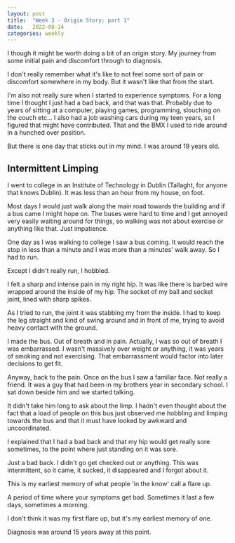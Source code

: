 ```yaml
---
layout: post
title:  "Week 3 - Origin Story; part 1"
date:   2022-08-14
categories: weekly
---
```

I though it might be worth doing a bit of an origin story. My journey from some initial pain and discomfort through to diagnosis.

I don't really remember what it's like to not feel some sort of pain or discomfort somewhere in my body. But it wasn't like that from the start.

I'm also not really sure when I started to experience symptoms. For a long time I thought I just had a bad back, and that was that. Probably due to years of sitting at a computer, playing games, programming, slouching on the couch etc... I also had a job washing cars during my teen years, so I figured that might have contributed. That and the BMX I used to ride around in a hunched over position.

But there is one day that sticks out in my mind. I was around 19 years old.

## Intermittent Limping

I went to college in an Institute of Technology in Dublin (Tallaght, for anyone that knows Dublin). It was less than an hour from my house, on foot.

Most days I would just walk along the main road towards the building and if a bus came I might hope on. The buses were hard to time and I get annoyed very easily waiting around for things, so walking was not about exercise or anything like that. Just impatience.

One day as I was walking to college I saw a bus coming. It would reach the stop in less than a minute and I was more than a minutes' walk away. So I had to run.

Except I didn't really run, I hobbled. 

I felt a sharp and intense pain in my right hip. It was like there is barbed wire wrapped around the inside of my hip. The socket of my ball and socket joint, lined with sharp spikes.

As I tried to run, the joint it was stabbing my from the inside. I had to keep the leg straight and kind of swing around and in front of me, trying to avoid heavy contact with the ground.

I made the bus. Out of breath and in pain. Actually, I was so out of breath I was embarrassed. I wasn't massively over weight or anything, it was years of smoking and not exercising. That embarrassment would factor into later decisions to get fit.

Anyway, back to the pain. Once on the bus I saw a familiar face. Not really a friend. It was a guy that had been in my brothers year in secondary school. I sat down beside him and we started talking.

It didn't take him long to ask about the limp. I hadn't even thought about the fact that a load of people on this bus just observed me hobbling and limping towards the bus and that it must have looked by awkward and uncoordinated. 

I explained that I had a bad back and that my hip would get really sore sometimes, to the point where just standing on it was sore.

Just a bad back. I didn't go get checked out or anything. This was intermittent, so it came, it sucked, it disappeared and I forgot about it. 

This is my earliest memory of what people 'in the know' call a flare up.

A period of time where your symptoms get bad. Sometimes it last a few days, sometimes a morning. 

I don't think it was my first flare up, but it's my earliest memory of one.

Diagnosis was around 15 years away at this point.


